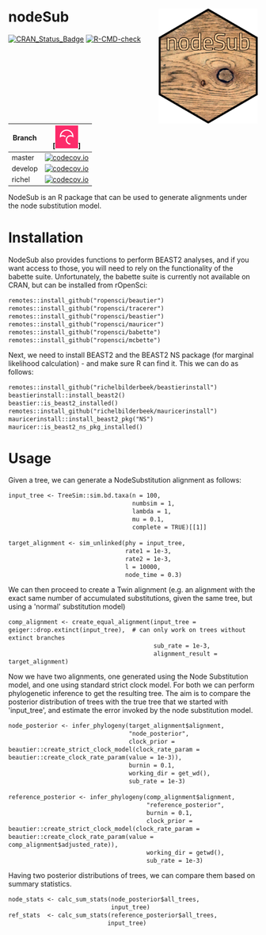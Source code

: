 # nodeSub <img src="pics/nodesub_sticker.png" align="right" width="200" />

[![CRAN_Status_Badge](http://www.r-pkg.org/badges/version/nodeSub)](https://cran.r-project.org/package=nodeSub)
[![R-CMD-check](https://github.com/thijsjanzen/nodeSub/workflows/R-CMD-check/badge.svg)](https://github.com/thijsjanzen/nodeSub/actions)

Branch |[![Codecov logo](pics/Codecov.png)]
---|---
master |[![codecov.io](https://codecov.io/gh/thijsjanzen/nodeSub/branch/master/graph/badge.svg)](https://app.codecov.io/gh/thijsjanzen/nodeSub)
develop|[![codecov.io](https://codecov.io/gh/thijsjanzen/nodeSub/branch/develop/graph/badge.svg)](https://app.codecov.io/gh/thijsjanzen/nodeSub)
richel |[![codecov.io](https://codecov.io/gh/thijsjanzen/nodeSub/branch/richel/graph/badge.svg)](https://app.codecov.io/gh/thijsjanzen/nodeSub)

NodeSub is an R package that can be used to generate alignments under the node substitution model.

# Installation

NodeSub also provides functions to perform BEAST2 analyses, and if you want access to those, you will need to rely on the functionality of the babette suite. Unfortunately, the babette suite is currently not available on CRAN, but can be installed from rOpenSci:

```
remotes::install_github("ropensci/beautier")
remotes::install_github("ropensci/tracerer")
remotes::install_github("ropensci/beastier")
remotes::install_github("ropensci/mauricer")
remotes::install_github("ropensci/babette")
remotes::install_github("ropensci/mcbette")
```
Next, we need to install BEAST2 and the BEAST2 NS package (for marginal likelihood calculation) - and make sure R can find it. This we can do as follows:

```
remotes::install_github("richelbilderbeek/beastierinstall") 
beastierinstall::install_beast2() 
beastier::is_beast2_installed()
remotes::install_github("richelbilderbeek/mauricerinstall") 
mauricerinstall::install_beast2_pkg("NS")
mauricer::is_beast2_ns_pkg_installed()
```

# Usage
Given a tree, we can generate a NodeSubstitution alignment as follows:
```
input_tree <- TreeSim::sim.bd.taxa(n = 100,
                                   numbsim = 1,
                                   lambda = 1,
                                   mu = 0.1,
                                   complete = TRUE)[[1]]
                                     
target_alignment <- sim_unlinked(phy = input_tree,
                                 rate1 = 1e-3,
                                 rate2 = 1e-3,
                                 l = 10000,
                                 node_time = 0.3)   
```
We can then proceed to create a Twin alignment (e.g. an alignment with the exact same number of accumulated substitutions, given the same tree, but using a 'normal' substitution model)
```
comp_alignment <- create_equal_alignment(input_tree = geiger::drop.extinct(input_tree),  # can only work on trees without extinct branches
                                         sub_rate = 1e-3,
                                         alignment_result = target_alignment)
```
Now we have two alignments, one generated using the Node Substitution model, and one using standard strict clock model. For both we can perform phylogenetic inference to get the resulting tree. The aim is to compare the posterior distribution of trees with the true tree that we started with 'input_tree', and estimate the error invoked by the node substitution model.

```
node_posterior <- infer_phylogeny(target_alignment$alignment,
                                  "node_posterior",
                                  clock_prior = beautier::create_strict_clock_model(clock_rate_param = beautier::create_clock_rate_param(value = 1e-3)),
                                  burnin = 0.1,
                                  working_dir = get_wd(),
                                  sub_rate = 1e-3)
                                  
reference_posterior <- infer_phylogeny(comp_alignment$alignment,
                                       "reference_posterior",
                                       burnin = 0.1,
                                       clock_prior = beautier::create_strict_clock_model(clock_rate_param = beautier::create_clock_rate_param(value = comp_alignment$adjusted_rate)),
                                       working_dir = getwd(),
                                       sub_rate = 1e-3)                               
```
Having two posterior distributions of trees, we can compare them based on summary statistics.
```
node_stats <- calc_sum_stats(node_posterior$all_trees,
                             input_tree)
ref_stats  <- calc_sum_stats(reference_posterior$all_trees,
                            input_tree)
```                                      
